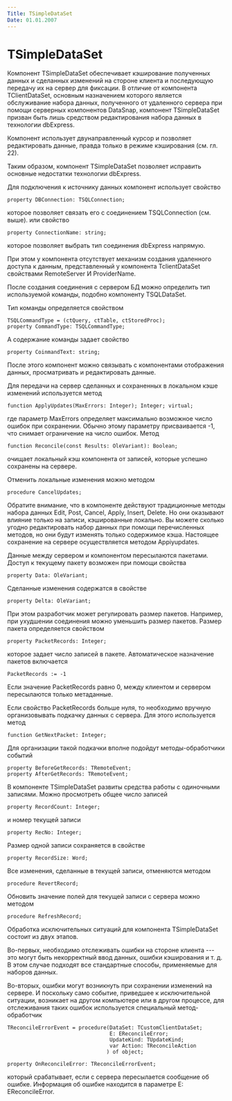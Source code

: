 ```yaml
---
Title: TSimpleDataSet
Date: 01.01.2007
---
```



TSimpleDataSet
==============

Компонент TSimpleDataSet обеспечивает кэширование полученных данных и
сделанных изменений на стороне клиента и последующую передачу их на
сервер для фиксации. В отличие от компонента TClientDataSet, основным
назначением которого является обслуживание набора данных, полученного от
удаленного сервера при помощи серверных компонентов DataSnap, компонент
TSimpleDataSet призван быть лишь средством редактирования набора данных
в технологии dbExpress.

Компонент использует двунаправленный курсор и позволяет редактировать
данные, правда только в режиме кэширования (см. гл. 22).

Таким образом, компонент TSimpleDataSet позволяет исправить основные
недостатки технологии dbExpress.

Для подключения к источнику данных компонент использует свойство

    property DBConnection: TSQLConnection;

которое позволяет связать его с соединением TSQLConnection (см. выше).
или свойство

    property ConnectionName: string;

которое позволяет выбрать тип соединения dbExpress напрямую.

При этом у компонента отсутствует механизм создания удаленного доступа к
данным, представленный у компонента TclientDataSet свойствами
RemoteServer И ProviderName.

После создания соединения с сервером БД можно определить тип
используемой команды, подобно компоненту TSQLDataSet.

Тип команды определяется свойством

    TSQLCommandType = (ctQuery, ctTable, ctStoredProc); 
    property CommandType: TSQLCommandType;

А содержание команды задает свойство

    property CoinmandText: string;

После этого компонент можно связывать с компонентами отображения данных,
просматривать и редактировать данные.

Для передачи на сервер сделанных и сохраненных в локальном кэше
изменений используется метод

    function ApplyUpdates(MaxErrors: Integer); Integer; virtual;

где параметр MaxErrors определяет максимально возможное число ошибок при
сохранении. Обычно этому параметру присваивается -1, что снимает
ограничение на число ошибок. Метод

    function Reconcile(const Results: OleVariant): Boolean;

очищает локальный кэш компонента от записей, которые успешно сохранены
на сервере.

Отменить локальные изменения можно методом

    procedure CancelUpdates;

Обратите внимание, что в компоненте действуют традиционные методы набора
данных Edit, Post, Cancel, Apply, Insert, Delete. Но они оказывают
влияние только на записи, кэшированные локально. Вы можете сколько
угодно редактировать набор данных при помощи перечисленных методов, но
они будут изменять только содержимое кэша. Настоящее сохранение на
сервере осуществляется методом Appiyupdates.

Данные между сервером и компонентом пересылаются пакетами. Доступ к
текущему пакету возможен при помощи свойства

    property Data: OleVariant;

Сделанные изменения содержатся в свойстве

    property Delta: OleVariant;

При этом разработчик может регулировать размер пакетов. Например, при
ухудшении соединения можно уменьшить размер пакетов. Размер пакета
определяется свойством

    property PacketRecords: Integer;

которое задает число записей в пакете. Автоматическое назначение пакетов
включается

    PacketRecords := -1

Если значение PacketRecords равно 0, между клиентом и сервером
пересылаются только метаданные.

Если свойство PacketRecords больше нуля, то необходимо вручную
организовывать подкачку данных с сервера. Для этого используется метод

    function GetNextPacket: Integer;

Для организации такой подкачки вполне подойдут методы-обработчики
событий

    property BeforeGetRecords: TRemoteEvent;
    property AfterGetRecords: TRemoteEvent;

В компоненте TSimpleDataSet развиты средства работы с одиночными
записями. Можно просмотреть общее число записей

    property RecordCount: Integer;

и номер текущей записи

    property RecNo: Integer;

Размер одной записи сохраняется в свойстве

    property RecordSize: Word;

Все изменения, сделанные в текущей записи, отменяются методом

    procedure RevertRecord;

Обновить значение полей для текущей записи с сервера можно методом

    procedure RefreshRecord;

Обработка исключительных ситуаций для компонента TSimpleDataSet состоит
из двух этапов.

Во-первых, необходимо отслеживать ошибки на стороне клиента --- это
могут быть некорректный ввод данных, ошибки кэширования и т. д. В этом
случае подходят все стандартные способы, применяемые для наборов данных.

Во-вторых, ошибки могут возникнуть при сохранении изменений на сервере.
И поскольку само событие, приведшее к исключительной ситуации, возникает
на другом компьютере или в другом процессе, для отслеживания таких
ошибок используется специальный метод-обработчик

    TReconcileErrorEvent = procedure(DataSet: TCustomClientDataSet;
                                     E: EReconcileError;
                                     UpdateKind: TUpdateKind;
                                     var Action: TReconcileAction
                                    ) of object;
    
    property OnReconcileError: TReconcileErrorEvent;

который срабатывает, если с сервера пересылается сообщение об ошибке.
Информация об ошибке находится в параметре E: EReconcileError.
